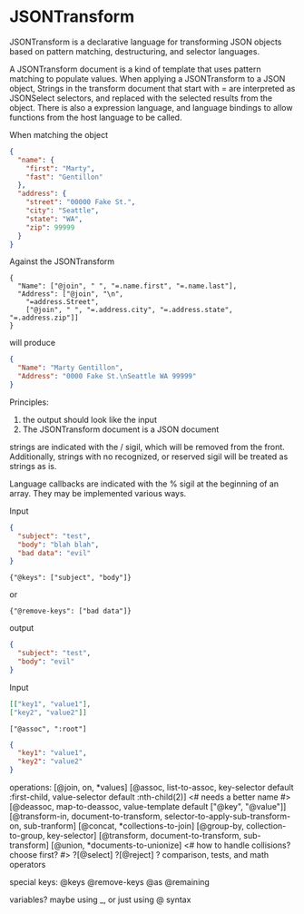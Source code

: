 # JSONTransform

JSONTransform is a declarative language for transforming JSON objects based on pattern matching, destructuring, and selector languages.

A JSONTransform document is a kind of template that uses pattern matching to populate values.  When applying a JSONTransform to a JSON object, Strings in the transform document that start with = are interpreted as JSONSelect selectors, and replaced with the selected results from the object.  There is also a expression language, and language bindings to allow functions from the host language to be called.

When matching the object
```JSON
{
  "name": {
    "first": "Marty",
    "fast": "Gentillon"
  },
  "address": {
    "street": "00000 Fake St.",
    "city": "Seattle",
    "state": "WA",
    "zip": 99999
  }
}
```

Against the JSONTransform
```JSONTransform
{
  "Name": ["@join", " ", "=.name.first", "=.name.last"],
  "Address": ["@join", "\n",
    "=address.Street",
    ["@join", " ", "=.address.city", "=.address.state", "=.address.zip"]]
}
```

will produce

```JSON
{
  "Name": "Marty Gentillon",
  "Address": "0000 Fake St.\nSeattle WA 99999"
}
```

Principles:
1) the output should look like the input
2) The JSONTransform document is a JSON document


strings are indicated with the / sigil, which will be removed from the front.  Additionally, strings with no recognized, or reserved sigil will be treated as strings as is.

Language callbacks are indicated with the % sigil at the beginning of an array. They may be implemented various ways.

Input
```JSON
{
  "subject": "test",
  "body": "blah blah",
  "bad data": "evil"
}
```

```JSONTransform
{"@keys": ["subject", "body"]}
```

or
```JSONTransform
{"@remove-keys": ["bad data"]}
```

output
```JSON
{
  "subject": "test",
  "body": "evil"
}
```


Input
```JSON
[["key1", "value1"],
["key2", "value2"]]
```

```JSONTransform
["@assoc", ":root"]
```

```JSON
{
  "key1": "value1",
  "key2": "value2"
}
```



operations:
[@join, on, *values]
[@assoc, list-to-assoc, key-selector default :first-child, value-selector default :nth-child(2)] <# needs a better name #>
[@deassoc, map-to-deassoc, value-template default ["@key", "@value"]]
[@transform-in, document-to-transform, selector-to-apply-sub-transform-on, sub-tranform]
[@concat, *collections-to-join]
[@group-by, collection-to-group, key-selector]
[@transform, document-to-transform, sub-transform]
[@union, *documents-to-unionize] <# how to handle collisions? choose first? #>
?[@select]
?[@reject]
? comparison, tests, and math operators

special keys:
@keys
@remove-keys
@as
@remaining

variables?  maybe using _, or just using @ syntax